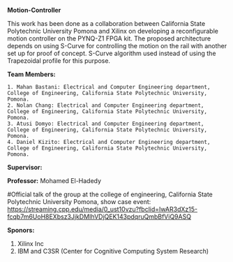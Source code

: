 **Motion-Controller**

This work has been done as a collaboration between California State Polytechnic University Pomona and Xilinx on developing a reconfigurable motion controller on the PYNQ-Z1 FPGA kit. The proposed architecture depends on using S-Curve for controlling the motion on the rail with another set up for proof of concept. S-Curve algorithm used instead of using the Trapezoidal profile for this purpose. 

**Team Members:**

    1. Mahan Bastani: Electrical and Computer Engineering department, College of Engineering, California State Polytechnic University, Pomona.  
    2. Nolan Chang: Electrical and Computer Engineering department, College of Engineering, California State Polytechnic University, Pomona.  
    3. Atusi Domyo: Electrical and Computer Engineering department, College of Engineering, California State Polytechnic University, Pomona.  
    4. Daniel Kizito: Electrical and Computer Engineering department, College of Engineering, California State Polytechnic University, Pomona.  
    
**Supervisor:**

**Professor:** Mohamed El-Hadedy 

#Official talk of the group at the college of engineering, California State Polytechnic University Pomona, show case event: https://streaming.cpp.edu/media/0_ust10vzu?fbclid=IwAR3dXz15-fcqb7m6UoH8EXbsz3JjkDMIhVDjQEK143pdqruQmbBfViQ9ASQ 

**Sponors:**

1. Xilinx Inc
2. IBM and C3SR (Center for Cognitive Computing System Research)
